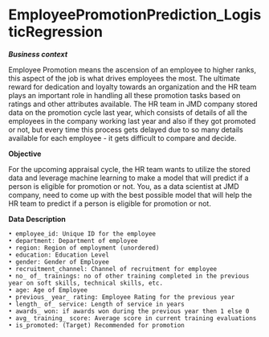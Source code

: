 # EmployeePromotionPrediction_LogisticRegression
_**Business context**_

Employee Promotion means the ascension of an employee to higher ranks, this aspect of the job is what drives employees the most. The ultimate reward for dedication and loyalty towards an organization and the HR team plays an important role in handling all these promotion tasks based on ratings and other attributes available.
The HR team in JMD company stored data on the promotion cycle last year, which consists of details of all the employees in the company working last year and also if they got promoted or not, but every time this process gets delayed due to so many details available for each employee - it gets difficult to compare and decide.

**Objective**

For the upcoming appraisal cycle, the HR team wants to utilize the stored data and leverage machine learning to make a model that will predict if a person is eligible for promotion or not. You, as a data scientist at JMD company, need to come up with the best possible model that will help the HR team to predict if a person is eligible for promotion or not.

**Data Description**

	• employee_id: Unique ID for the employee
	• department: Department of employee
	• region: Region of employment (unordered)
	• education: Education Level
	• gender: Gender of Employee
	• recruitment_channel: Channel of recruitment for employee
	• no_ of_ trainings: no of other training completed in the previous year on soft skills, technical skills, etc.
	• age: Age of Employee
	• previous_ year_ rating: Employee Rating for the previous year
	• length_ of_ service: Length of service in years
	• awards_ won: if awards won during the previous year then 1 else 0
	• avg_ training_ score: Average score in current training evaluations
	• is_promoted: (Target) Recommended for promotion

